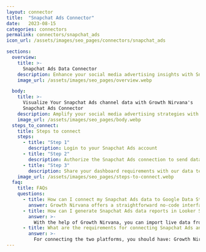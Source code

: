 ```yaml
---
layout: connector
title:  "Snapchat Ads Connector"
date:   2023-08-15
categories: connectors
permalink: connectors/snapchat_ads
icon_url: /assets/images/seo_pages/connectors/snapchat_ads

sections:
  overview:
    title: >-
      Snapchat Ads Data Connector
    description: Enhance your social media advertising insights with Snapchat Ads integration. Seamlessly merge advertising performance data from Snapchat Ads with Looker Studio's analytical capabilities, unlocking insights that shape ad strategies, audience engagement, and campaign success.
    image_url: /assets/images/seo_pages/overview.webp

  body:
    title: >-
      Visualize Your Snapchat Ads channel data with Growth Nirvana's
      Snapchat Ads Connector
    description: Amplify your social media advertising strategies with Snapchat Ads insights integrated into Looker Studio.
    image_url: /assets/images/seo_pages/body.webp
  steps_to_connect:
    title: Steps to connect
    steps:
      - title: "Step 1"
        description: Login to your Snapchat Ads account
      - title: "Step 2"
        description: Authorize the Snapchat Ads connection to send data to Growth Nirvana
      - title: "Step 3"
        description: Share your dashboard requirements with our data team. We will build the report for you.
    image_url: /assets/images/seo_pages/steps-to-connect.webp
  faq:
    title: FAQs
    questions:
      - title: How can I connect my Snapchat Ads data to Google Data Studio/Looker Studio?
        answer: Growth Nirvana offers a straightforward no-code interface to connect to Snapchat Ads data sources.
      - title: How can I generate Snapchat Ads data reports in Looker Studio?
        answer: >-
          With the help of Growth Nirvana, you can import live data from Snapchat Ads into Looker Studio. These data can be viewed in charts, tables, and dashboards to generate branded reports that can be shared instantly.
      - title: What are the requirements for connecting Snapchat Ads and Looker Studio?
        answer: >-
          For connecting the two platforms, you should have: Growth Nirvana Account and Snapchat Ads Ads Account
---
```

